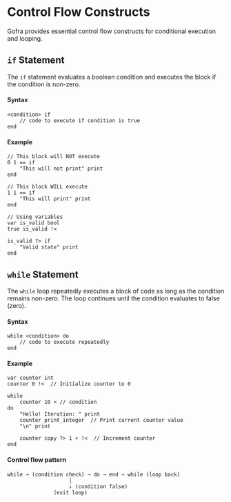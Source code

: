 # Control Flow Constructs

Gofra provides essential control flow constructs for conditional execution and looping.

## `if` Statement
The `if` statement evaluates a boolean condition and executes the block if the condition is non-zero.

#### Syntax
```gofra
<condition> if
    // code to execute if condition is true
end
```

#### Example
```gofra
// This block will NOT execute
0 1 == if 
    "This will not print" print
end

// This block WILL execute
1 1 == if
    "This will print" print
end

// Using variables
var is_valid bool
true is_valid !<

is_valid ?> if
    "Valid state" print
end
```

## `while` Statement

The `while` loop repeatedly executes a block of code as long as the condition remains non-zero. The loop continues until the condition evaluates to false (zero).

#### Syntax
```gofra
while <condition> do
    // code to execute repeatedly
end
```

#### Example
```gofra
var counter int
counter 0 !<  // Initialize counter to 0

while 
    counter 10 < // condition
do
    "Hello! Iteration: " print
    counter print_integer  // Print current counter value
    "\n" print
    
    counter copy ?> 1 + !<  // Increment counter
end
```

#### Control flow pattern
```text
while → (condition check) → do → end → while (loop back)
                    │
                    ↓ (condition false)
               (exit loop)
```